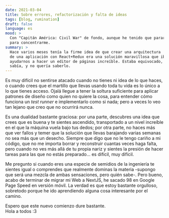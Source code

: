 ```yaml
---
date: 2021-03-04
title: Sobre errores, refactorización y falta de ideas
tags: [blog, rumination]
draft: false
language: es
mood: >
  Con "Capitán América: Civil War" de fondo, aunque he tenido que pararlo
  para concentrarme.
summary: >
  Hace varios meses tenía la firme idea de que crear una arquitectura
  de una aplicación con React+Redux era una solución maravillosa que iba a
  ayudarnos a hacer un editor de páginas increíble. Estaba equivocado, no lo
  sabía, y no quería saberlo.
---
```


Es muy difícil no sentirse atacado cuando no tienes ni idea de lo que haces, o
cuando crees que el martillo que llevas usando toda tu vida es lo único a lo
que tienes acceso. Ojalá llegue a tener la soltura suficiente para aplicar
patrones de diseño como quien no quiere la cosa, para entender cómo funciona
un _test runner_ e implementarlo como si nada; pero a veces lo veo tan lejano
que creo que no ocurrirá nunca.

Es una dualidad bastante graciosa: por una parte, descubres una idea que crees
que es buena y te sientes ascendido, transportado a un nivel increíble en el
que la máquina vuela bajo tus dedos; por otra parte, no haces más que ver
fallos y temer que la solución que llevas barajando varias semanas no sea más
que un desecho. Siempre que digo que no le tengo cariño a mi código, que no
me importa borrar y reconstruir cuantas veces haga falta, pero cuando no ves
más allá de tu propia nariz y sientes la presión de hacer tareas para las que
no estás preparado... es difícil, muy difícil.

Me pregunto si cuando eres una especie de semidios de la ingeniería te sientes
igual o comprendes que realmente dominas la materia -supongo que será una
mezcla de ambas sensaciones, pero quién sabe-. Pero bueno, acabo de terminar
de migrar mi Web a NextJS, he sacado 98 en Google Page Speed en versión móvil.
La verdad es que estoy bastante orgulloso, sobretodo porque he ido aprendiendo
alguna cosa interesante por el camino.

Espero que este nuevo comienzo dure bastante.<br />
Hola a todos :3
